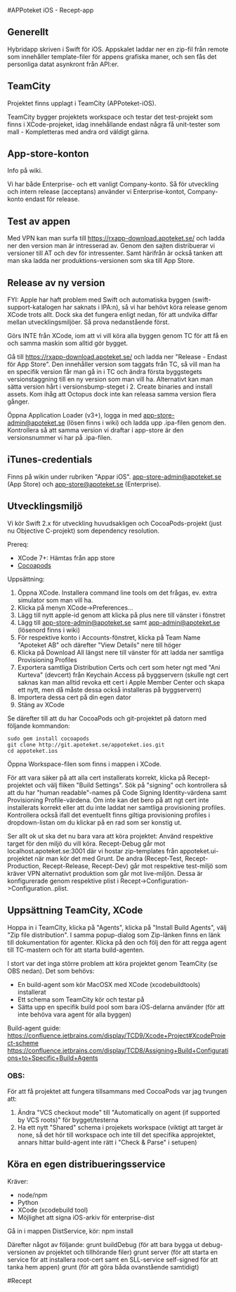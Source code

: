 #APPoteket iOS - Recept-app

## Generellt

Hybridapp skriven i Swift för iOS. Appskalet laddar ner en zip-fil från remote som innehåller template-filer för appens grafiska maner, och sen fås det personliga datat asynkront från API:er.

## TeamCity

Projektet finns upplagt i TeamCity (APPoteket-iOS).

TeamCity bygger projektets workspace och testar det test-projekt som finns i XCode-projeket, idag innehållande endast några få unit-tester som mall - Kompletteras med andra ord väldigt gärna.

## App-store-konton

Info på wiki.

Vi har både Enterprise- och ett vanligt Company-konto. Så för utveckling och intern release (acceptans) använder vi Enterprise-kontot, Company-konto endast för release.

## Test av appen

Med VPN kan man surfa till https://rxapp-download.apoteket.se/ och ladda ner den version man är intresserad av. Genom den sajten distribuerar vi versioner till AT och dev för intressenter. Samt härifrån är också tanken att man ska ladda ner produktions-versionen som ska till App Store.

## Release av ny version

FYI: Apple har haft problem med Swift och automatiska byggen (swift-support-katalogen har saknats i IPA:n), så vi har behövt köra release genom XCode trots allt. Dock ska det fungera enligt nedan, för att undvika diffar mellan utvecklingsmiljöer. Så prova nedanstående först.

Görs INTE från XCode, iom att vi vill köra alla byggen genom TC för att få en och samma maskin som alltid gör bygget.

Gå till https://rxapp-download.apoteket.se/ och ladda ner "Release - Endast för App Store". Den innehåller version som taggats från TC, så vill man ha en specifik version får man gå in i TC och ändra första byggstegets versionstaggning till en ny version som man vill ha. Alternativt kan man sätta version hårt i versionsbump-steget i 2. Create binaries and install assets. Kom ihåg att Octopus dock inte kan releasa samma version flera gånger.

Öppna Application Loader (v3+), logga in med app-store-admin@apoteket.se (lösen finns i wiki) och ladda upp .ipa-filen genom den. Kontrollera så att samma version vi draftar i app-store är den versionsnummer vi har på .ipa-filen.

## iTunes-credentials

Finns på wikin under rubriken "Appar iOS". app-store-admin@apoteket.se (App Store) och app-store@apoteket.se (Enterprise).

## Utvecklingsmiljö
Vi kör Swift 2.x för utveckling huvudsakligen och CocoaPods-projekt (just nu Objective C-projekt) som dependency resolution.

Prereq:
- XCode 7+: Hämtas från app store
- [Cocoapods](https://guides.cocoapods.org/using/getting-started.html)

Uppsättning:
1. Öppna XCode. Installera command line tools om det frågas, ev. extra simulator som man vill ha.
2. Klicka på menyn XCode->Preferences...
3. Lägg till nytt apple-id genom att klicka på plus nere till vänster i fönstret
4. Lägg till app-store-admin@apoteket.se samt app-admin@apoteket.se (lösenord finns i wiki)
5. För respektive konto i Accounts-fönstret, klicka på Team Name "Apoteket AB" och därefter "View Details" nere till höger
6. Klicka på Download All längst nere till vänster för att ladda ner samtliga Provisioning Profiles
7. Exportera samtliga Distribution Certs och cert som heter ngt med "Ani Kurteva" (devcert) från Keychain Access på byggservern (skulle ngt cert saknas kan man alltid revoka ett cert i Apple Member Center och skapa ett nytt, men då måste dessa också installeras på byggservern)
8. Importera dessa cert på din egen dator
9. Stäng av XCode

Se därefter till att du har CocoaPods och git-projektet på datorn med följande kommandon:
```
sudo gem install cocoapods
git clone http://git.apoteket.se/appoteket.ios.git
cd appoteket.ios
```

Öppna Workspace-filen som finns i mappen i XCode.

För att vara säker på att alla cert installerats korrekt, klicka på Recept-projektet och välj fliken "Build Settings". Sök på "signing" och kontrollera så att du har "human readable"-names på Code Signing Identity-värdena samt Provisioning Profile-värdena. Om inte kan det bero på att ngt cert inte installerats korrekt eller att du inte laddat ner samtliga provisioning profiles. Kontrollera också ifall det eventuellt finns giltiga provisioning profiles i dropdown-listan om du klickar på en rad som ser konstig ut.

Ser allt ok ut ska det nu bara vara att köra projektet: Använd respektive target för den miljö du vill köra. Recept-Debug går mot localhost.apoteket.se:3001 där vi hostar zip-templates från appoteket.ui-projektet när man kör det med Grunt. De andra (Recept-Test, Recept-Production, Recept-Release, Recept-Dev) går mot respektive test-miljö som kräver VPN alternativt produktion som går mot live-miljön. Dessa är konfigurerade genom respektive plist i Recept->Configuration->Configuration.<env>.plist.

## Uppsättning TeamCity, XCode

Hoppa in i TeamCity, klicka på "Agents", klicka på "Install Build Agents", välj "Zip file distribution".
I samma popup-dialog som Zip-länken finns en länk till dokumentation för agenter. Klicka på den och följ den för att regga agent till TC-mastern och för att starta build-agenten.

I stort var det inga större problem att köra projektet genom TeamCity (se OBS nedan). Det som behövs:
- En build-agent som kör MacOSX med XCode (xcodebuildtools) installerat
- Ett schema som TeamCity kör och testar på
- Sätta upp en specifik build pool som bara iOS-delarna använder (för att inte behöva vara agent för alla byggen)

Build-agent guide: 
https://confluence.jetbrains.com/display/TCD9/Xcode+Project#XcodeProject-scheme
https://confluence.jetbrains.com/display/TCD8/Assigning+Build+Configurations+to+Specific+Build+Agents

### OBS:
För att få projektet att fungera tillsammans med CocoaPods var jag tvungen att:
1. Ändra "VCS checkout mode" till "Automatically on agent (if supported by VCS roots)" för bygget/testerna
2. Ha ett nytt "Shared" schema i projekets workspace (viktigt att target är none, så det hör till workspace och inte till det specifika approjektet, annars hittar build-agent inte rätt i "Check & Parse" i setupen)

## Köra en egen distribueringsservice
Kräver: 
- node/npm
- Python
- XCode (xcodebuild tool)
- Möjlighet att signa iOS-arkiv för enterprise-dist

Gå in i mappen DistService, kör:
npm install

Därefter något av följande:
grunt buildDebug (för att bara bygga ut debug-versionen av projektet och tillhörande filer)
grunt server (för att starta en service för att installera root-cert samt en SLL-service self-signed för att tanka hem appen)
grunt (för att göra båda ovanstående samtidigt)



#Recept

